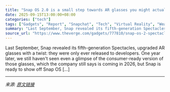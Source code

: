 ```yaml
---
title: "Snap OS 2.0 is a small step towards AR glasses you might actually wear"
date: 2025-09-15T13:00:00+08:00
categories: ["tech"]
tags: ["Gadgets", "Report", "Snapchat", "Tech", "Virtual Reality", "Wearable"]
summary: "Last September, Snap revealed its fifth-generation Spectacles, upgraded AR glasses with a twist: they were only ever released to developers. One year later, we still haven't seen even a glimpse of the"
source_url: "https://www.theverge.com/gadgets/777810/snap-os-2-spectacles-software-browser-spotlight-gallery"
---
```


Last September, Snap revealed its fifth-generation Spectacles, upgraded AR glasses with a twist: they were only ever released to developers. One year later, we still haven't seen even a glimpse of the consumer-ready version of those glasses, which the company still says is coming in 2026, but Snap is ready to show off Snap OS [&#8230;]

---

*来源: [原文链接](https://www.theverge.com/gadgets/777810/snap-os-2-spectacles-software-browser-spotlight-gallery)*
